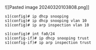 ![[Pasted image 20240320103808.png]]


````
s1(config)# ip dhcp snooping
s1(config)# ip dhcp snooping vlan 10
s1(config)# ip arp inspection vlan 10

s1(config)# int fa0/24
s1(config-if)# ip dhcp snooping trust
s1(config-if)# ip arp inspection trust
`````

